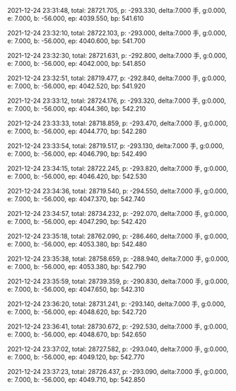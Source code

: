 2021-12-24 23:31:48, total: 28721.705, p: -293.330, delta:7.000 手, g:0.000, e: 7.000, b: -56.000, ep: 4039.550, bp: 541.610

2021-12-24 23:32:10, total: 28722.103, p: -293.000, delta:7.000 手, g:0.000, e: 7.000, b: -56.000, ep: 4040.600, bp: 541.700

2021-12-24 23:32:30, total: 28721.631, p: -292.800, delta:7.000 手, g:0.000, e: 7.000, b: -56.000, ep: 4042.000, bp: 541.850

2021-12-24 23:32:51, total: 28719.477, p: -292.840, delta:7.000 手, g:0.000, e: 7.000, b: -56.000, ep: 4042.520, bp: 541.920

2021-12-24 23:33:12, total: 28724.176, p: -293.320, delta:7.000 手, g:0.000, e: 7.000, b: -56.000, ep: 4044.360, bp: 542.210

2021-12-24 23:33:33, total: 28718.859, p: -293.470, delta:7.000 手, g:0.000, e: 7.000, b: -56.000, ep: 4044.770, bp: 542.280

2021-12-24 23:33:54, total: 28719.517, p: -293.130, delta:7.000 手, g:0.000, e: 7.000, b: -56.000, ep: 4046.790, bp: 542.490

2021-12-24 23:34:15, total: 28722.245, p: -293.820, delta:7.000 手, g:0.000, e: 7.000, b: -56.000, ep: 4046.420, bp: 542.530

2021-12-24 23:34:36, total: 28719.540, p: -294.550, delta:7.000 手, g:0.000, e: 7.000, b: -56.000, ep: 4047.370, bp: 542.740

2021-12-24 23:34:57, total: 28734.232, p: -292.070, delta:7.000 手, g:0.000, e: 7.000, b: -56.000, ep: 4047.290, bp: 542.420

2021-12-24 23:35:18, total: 28762.090, p: -286.460, delta:7.000 手, g:0.000, e: 7.000, b: -56.000, ep: 4053.380, bp: 542.480

2021-12-24 23:35:38, total: 28758.659, p: -288.940, delta:7.000 手, g:0.000, e: 7.000, b: -56.000, ep: 4053.380, bp: 542.790

2021-12-24 23:35:59, total: 28739.359, p: -290.830, delta:7.000 手, g:0.000, e: 7.000, b: -56.000, ep: 4047.650, bp: 542.310

2021-12-24 23:36:20, total: 28731.241, p: -293.140, delta:7.000 手, g:0.000, e: 7.000, b: -56.000, ep: 4048.620, bp: 542.720

2021-12-24 23:36:41, total: 28730.672, p: -292.530, delta:7.000 手, g:0.000, e: 7.000, b: -56.000, ep: 4048.670, bp: 542.650

2021-12-24 23:37:02, total: 28727.582, p: -293.040, delta:7.000 手, g:0.000, e: 7.000, b: -56.000, ep: 4049.120, bp: 542.770

2021-12-24 23:37:23, total: 28726.437, p: -293.090, delta:7.000 手, g:0.000, e: 7.000, b: -56.000, ep: 4049.710, bp: 542.850